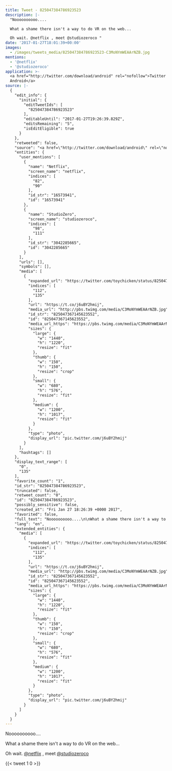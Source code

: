 ```yaml
---
title: Tweet - 825047384786923523
description: |-
  "Noooooooooo....

  What a shame there isn't a way to do VR on the web... 

  Oh wait. @netflix , meet @studiozeroco "
date: '2017-01-27T18:01:39+00:00'
images:
  - /images/tweets_media/825047384786923523-C3MoNYmWEAArNZB.jpg
mentions:
  - '@netflix'
  - '@studiozeroco'
application: >-
  <a href="http://twitter.com/download/android" rel="nofollow">Twitter for
  Android</a>
source: |-
  {
    "edit_info": {
      "initial": {
        "editTweetIds": [
          "825047384786923523"
        ],
        "editableUntil": "2017-01-27T19:26:39.829Z",
        "editsRemaining": "5",
        "isEditEligible": true
      }
    },
    "retweeted": false,
    "source": "<a href=\"http://twitter.com/download/android\" rel=\"nofollow\">Twitter for Android</a>",
    "entities": {
      "user_mentions": [
        {
          "name": "Netflix",
          "screen_name": "netflix",
          "indices": [
            "82",
            "90"
          ],
          "id_str": "16573941",
          "id": "16573941"
        },
        {
          "name": "StudioZero",
          "screen_name": "studiozeroco",
          "indices": [
            "98",
            "111"
          ],
          "id_str": "3042285665",
          "id": "3042285665"
        }
      ],
      "urls": [],
      "symbols": [],
      "media": [
        {
          "expanded_url": "https://twitter.com/toychicken/status/825047384786923523/photo/1",
          "indices": [
            "112",
            "135"
          ],
          "url": "https://t.co/j6uBY2hmij",
          "media_url": "http://pbs.twimg.com/media/C3MoNYmWEAArNZB.jpg",
          "id_str": "825047367145623552",
          "id": "825047367145623552",
          "media_url_https": "https://pbs.twimg.com/media/C3MoNYmWEAArNZB.jpg",
          "sizes": {
            "large": {
              "w": "1440",
              "h": "1220",
              "resize": "fit"
            },
            "thumb": {
              "w": "150",
              "h": "150",
              "resize": "crop"
            },
            "small": {
              "w": "680",
              "h": "576",
              "resize": "fit"
            },
            "medium": {
              "w": "1200",
              "h": "1017",
              "resize": "fit"
            }
          },
          "type": "photo",
          "display_url": "pic.twitter.com/j6uBY2hmij"
        }
      ],
      "hashtags": []
    },
    "display_text_range": [
      "0",
      "135"
    ],
    "favorite_count": "1",
    "id_str": "825047384786923523",
    "truncated": false,
    "retweet_count": "0",
    "id": "825047384786923523",
    "possibly_sensitive": false,
    "created_at": "Fri Jan 27 18:26:39 +0000 2017",
    "favorited": false,
    "full_text": "Noooooooooo....\n\nWhat a shame there isn't a way to do VR on the web... \n\nOh wait. @netflix , meet @studiozeroco https://t.co/j6uBY2hmij",
    "lang": "en",
    "extended_entities": {
      "media": [
        {
          "expanded_url": "https://twitter.com/toychicken/status/825047384786923523/photo/1",
          "indices": [
            "112",
            "135"
          ],
          "url": "https://t.co/j6uBY2hmij",
          "media_url": "http://pbs.twimg.com/media/C3MoNYmWEAArNZB.jpg",
          "id_str": "825047367145623552",
          "id": "825047367145623552",
          "media_url_https": "https://pbs.twimg.com/media/C3MoNYmWEAArNZB.jpg",
          "sizes": {
            "large": {
              "w": "1440",
              "h": "1220",
              "resize": "fit"
            },
            "thumb": {
              "w": "150",
              "h": "150",
              "resize": "crop"
            },
            "small": {
              "w": "680",
              "h": "576",
              "resize": "fit"
            },
            "medium": {
              "w": "1200",
              "h": "1017",
              "resize": "fit"
            }
          },
          "type": "photo",
          "display_url": "pic.twitter.com/j6uBY2hmij"
        }
      ]
    }
  }
---
```

Noooooooooo....

What a shame there isn't a way to do VR on the web... 

Oh wait. [@netflix](https://twitter.com/@netflix) , meet [@studiozeroco](https://twitter.com/@studiozeroco) 
    
{{< tweet 1 0 >}}
    

